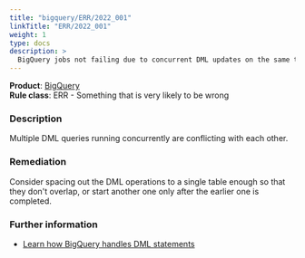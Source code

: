 ```yaml
---
title: "bigquery/ERR/2022_001"
linkTitle: "ERR/2022_001"
weight: 1
type: docs
description: >
  BigQuery jobs not failing due to concurrent DML updates on the same table
---
```


**Product**: [BigQuery](https://cloud.google.com/bigquery)\
**Rule class**: ERR - Something that is very likely to be wrong

### Description

Multiple DML queries running concurrently are conflicting with each other.

### Remediation

Consider spacing out the DML operations to a single table enough so that they
don't overlap, or start another one only after the earlier one is completed.

### Further information

- [Learn how BigQuery handles DML statements](https://cloud.google.com/blog/products/data-analytics/dml-without-limits-now-in-bigquery)
